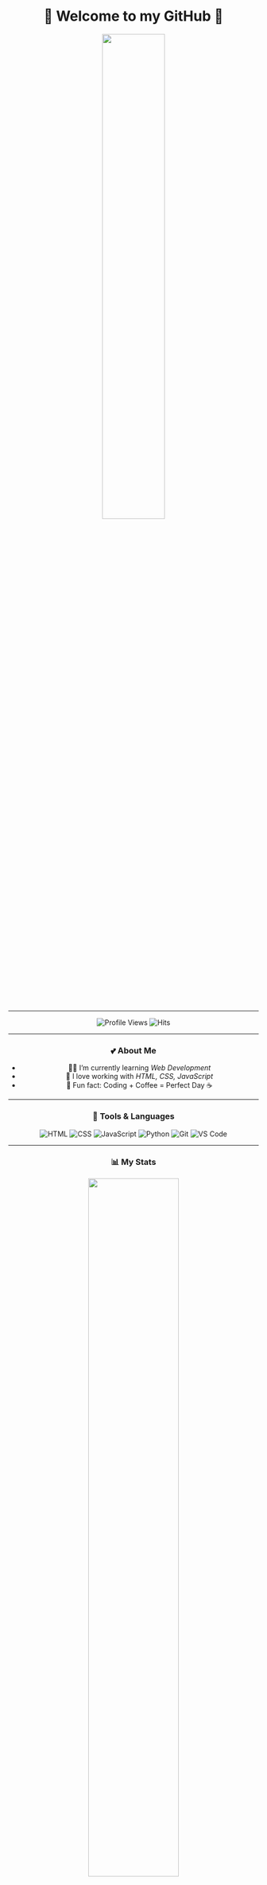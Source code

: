 <div align="center">

# 🌸 Welcome to my GitHub 🌸
  
<img src="https://media.giphy.com/media/SWoSkN6DxTszqIKEqv/giphy.gif" width="50%" />

---

![Profile Views](https://komarev.com/ghpvc/?username=YourUserName&style=flat&color=pink&label=PROFILE+VIEWS)
![Hits](https://hits.seeyoufarm.com/api/count/incr/badge.svg?url=https%3A%2F%2Fgithub.com%2FYourUserName&count_bg=%23ff69b4&title_bg=%23555555&icon=github.svg&icon_color=%23E7E7E7&title=HITS&edge_flat=false)

---

### 💕 About Me  
- 👩‍💻 I’m currently learning *Web Development*  
- 🌷 I love working with *HTML, CSS, JavaScript*  
- 🎀 Fun fact: Coding + Coffee = Perfect Day ☕

---

### 🌸 Tools & Languages  
![HTML](https://img.shields.io/badge/HTML5-pink?style=flat&logo=html5&logoColor=white)
![CSS](https://img.shields.io/badge/CSS3-ff69b4?style=flat&logo=css3&logoColor=white)
![JavaScript](https://img.shields.io/badge/JavaScript-ffb6c1?style=flat&logo=javascript&logoColor=black)
![Python](https://img.shields.io/badge/Python-ff69b4?style=flat&logo=python&logoColor=white)
![Git](https://img.shields.io/badge/Git-ff1493?style=flat&logo=git&logoColor=white)
![VS Code](https://img.shields.io/badge/VSCode-pink?style=flat&logo=visual-studio-code&logoColor=white)

---

### 📊 My Stats
<img src="https://github-readme-stats.vercel.app/api?username=YourUserName&show_icons=true&theme=radical&title_color=ff69b4&icon_color=ff69b4&text_color=ffffff&bg_color=000000" width="60%"/>

---

### 🌸 Connect With Me  
[![Telegram](https://img.shields.io/badge/Telegram-ff69b4?style=flat&logo=telegram&logoColor=white)](https://t.me/YourTelegramUser)  
[![Instagram](https://img.shields.io/badge/Instagram-pink?style=flat&logo=instagram&logoColor=white)](https://instagram.com/YourInstagram)

</div>
